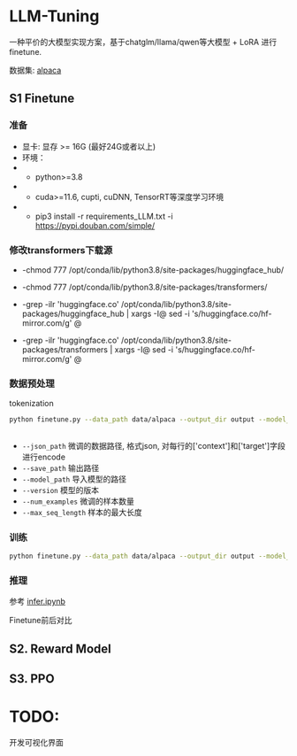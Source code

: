 # LLM-Tuning

一种平价的大模型实现方案，基于chatglm/llama/qwen等大模型 + LoRA 进行finetune.

数据集: [alpaca](https://github.com/tatsu-lab/stanford_alpaca)


## S1 Finetune

### 准备

- 显卡: 显存 >= 16G (最好24G或者以上)
- 环境：
- - python>=3.8
- - cuda>=11.6, cupti, cuDNN, TensorRT等深度学习环境
- - pip3 install -r requirements_LLM.txt -i https://pypi.douban.com/simple/

### 修改transformers下载源

- -chmod 777 /opt/conda/lib/python3.8/site-packages/huggingface_hub/
- -chmod 777 /opt/conda/lib/python3.8/site-packages/transformers/

- -grep -ilr 'huggingface.co' /opt/conda/lib/python3.8/site-packages/huggingface_hub | xargs -I@ sed -i  's/huggingface.co/hf-mirror.com/g' @
- -grep -ilr 'huggingface.co' /opt/conda/lib/python3.8/site-packages/transformers | xargs -I@ sed -i  's/huggingface.co/hf-mirror.com/g' @


### 数据预处理

tokenization

```bash
python finetune.py --data_path data/alpaca --output_dir output --model_path NousResearch/Llama-2-7b-hf --lora_rank 8 --per_device_train_batch_size 6 --gradient_accumulation_steps 1 --max_steps 52000 --save_steps 1000 --save_total_limit 2 --learning_rate 1e-4 --fp16 --remove_unused_columns false --logging_steps 50           
    
```

- `--json_path` 微调的数据路径, 格式json, 对每行的['context']和['target']字段进行encode
- `--save_path` 输出路径
- `--model_path` 导入模型的路径
- `--version` 模型的版本
- `--num_examples` 微调的样本数量
- `--max_seq_length` 样本的最大长度


### 训练

```bash
python finetune.py --data_path data/alpaca --output_dir output --model_path THUDM/chatglm2-6b --lora_rank 8 --per_device_train_batch_size 6 --gradient_accumulation_steps 1 --max_steps 52000 --save_steps 1000 --save_total_limit 2 --learning_rate 1e-4 --fp16 --remove_unused_columns false --logging_steps 50

```

### 推理

参考 [infer.ipynb](infer.ipynb)

Finetune前后对比

## S2. Reward Model

## S3. PPO


# TODO:
开发可视化界面
